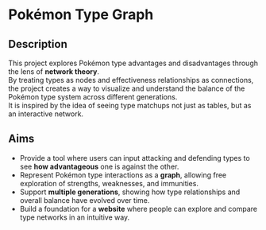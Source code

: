 # Pokémon Type Graph

## Description
This project explores Pokémon type advantages and disadvantages through the lens of **network theory**.  
By treating types as nodes and effectiveness relationships as connections, the project creates a way to visualize and understand the balance of the Pokémon type system across different generations.  
It is inspired by the idea of seeing type matchups not just as tables, but as an interactive network.

## Aims
- Provide a tool where users can input attacking and defending types to see **how advantageous** one is against the other.  
- Represent Pokémon type interactions as a **graph**, allowing free exploration of strengths, weaknesses, and immunities.  
- Support **multiple generations**, showing how type relationships and overall balance have evolved over time.  
- Build a foundation for a **website** where people can explore and compare type networks in an intuitive way.
